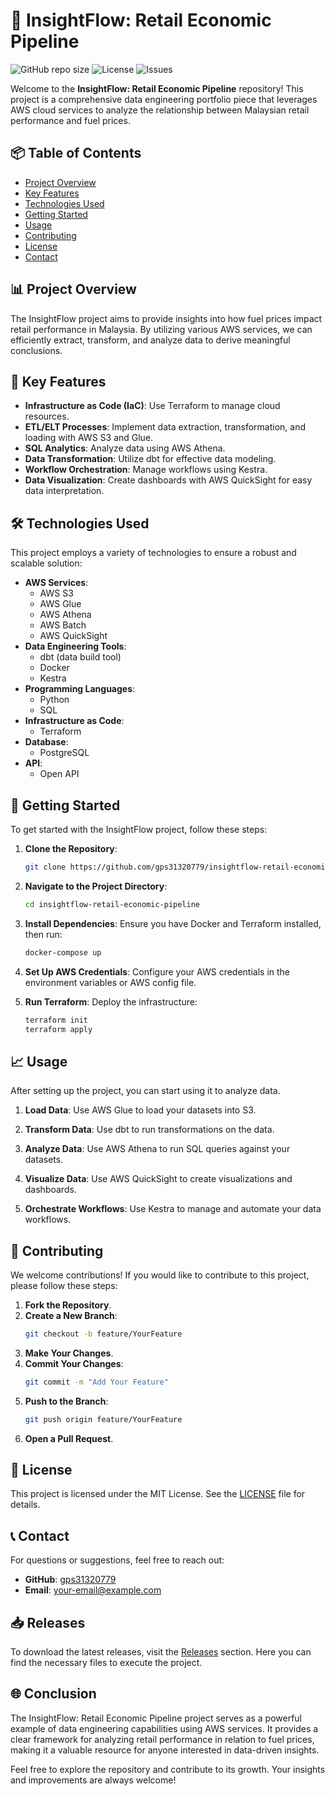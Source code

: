 # 🚀 InsightFlow: Retail Economic Pipeline

![GitHub repo size](https://img.shields.io/github/repo-size/gps31320779/insightflow-retail-economic-pipeline)
![License](https://img.shields.io/badge/license-MIT-blue.svg)
![Issues](https://img.shields.io/github/issues/gps31320779/insightflow-retail-economic-pipeline)

Welcome to the **InsightFlow: Retail Economic Pipeline** repository! This project is a comprehensive data engineering portfolio piece that leverages AWS cloud services to analyze the relationship between Malaysian retail performance and fuel prices. 

## 📦 Table of Contents

- [Project Overview](#project-overview)
- [Key Features](#key-features)
- [Technologies Used](#technologies-used)
- [Getting Started](#getting-started)
- [Usage](#usage)
- [Contributing](#contributing)
- [License](#license)
- [Contact](#contact)

## 📊 Project Overview

The InsightFlow project aims to provide insights into how fuel prices impact retail performance in Malaysia. By utilizing various AWS services, we can efficiently extract, transform, and analyze data to derive meaningful conclusions. 

## 🌟 Key Features

- **Infrastructure as Code (IaC)**: Use Terraform to manage cloud resources.
- **ETL/ELT Processes**: Implement data extraction, transformation, and loading with AWS S3 and Glue.
- **SQL Analytics**: Analyze data using AWS Athena.
- **Data Transformation**: Utilize dbt for effective data modeling.
- **Workflow Orchestration**: Manage workflows using Kestra.
- **Data Visualization**: Create dashboards with AWS QuickSight for easy data interpretation.

## 🛠️ Technologies Used

This project employs a variety of technologies to ensure a robust and scalable solution:

- **AWS Services**:
  - AWS S3
  - AWS Glue
  - AWS Athena
  - AWS Batch
  - AWS QuickSight
- **Data Engineering Tools**:
  - dbt (data build tool)
  - Docker
  - Kestra
- **Programming Languages**:
  - Python
  - SQL
- **Infrastructure as Code**:
  - Terraform
- **Database**:
  - PostgreSQL
- **API**:
  - Open API

## 🚀 Getting Started

To get started with the InsightFlow project, follow these steps:

1. **Clone the Repository**: 
   ```bash
   git clone https://github.com/gps31320779/insightflow-retail-economic-pipeline.git
   ```

2. **Navigate to the Project Directory**:
   ```bash
   cd insightflow-retail-economic-pipeline
   ```

3. **Install Dependencies**: 
   Ensure you have Docker and Terraform installed, then run:
   ```bash
   docker-compose up
   ```

4. **Set Up AWS Credentials**: 
   Configure your AWS credentials in the environment variables or AWS config file.

5. **Run Terraform**: 
   Deploy the infrastructure:
   ```bash
   terraform init
   terraform apply
   ```

## 📈 Usage

After setting up the project, you can start using it to analyze data. 

1. **Load Data**: 
   Use AWS Glue to load your datasets into S3.

2. **Transform Data**: 
   Use dbt to run transformations on the data.

3. **Analyze Data**: 
   Use AWS Athena to run SQL queries against your datasets.

4. **Visualize Data**: 
   Use AWS QuickSight to create visualizations and dashboards.

5. **Orchestrate Workflows**: 
   Use Kestra to manage and automate your data workflows.

## 🤝 Contributing

We welcome contributions! If you would like to contribute to this project, please follow these steps:

1. **Fork the Repository**.
2. **Create a New Branch**:
   ```bash
   git checkout -b feature/YourFeature
   ```
3. **Make Your Changes**.
4. **Commit Your Changes**:
   ```bash
   git commit -m "Add Your Feature"
   ```
5. **Push to the Branch**:
   ```bash
   git push origin feature/YourFeature
   ```
6. **Open a Pull Request**.

## 📜 License

This project is licensed under the MIT License. See the [LICENSE](LICENSE) file for details.

## 📞 Contact

For questions or suggestions, feel free to reach out:

- **GitHub**: [gps31320779](https://github.com/gps31320779)
- **Email**: your-email@example.com

## 📥 Releases

To download the latest releases, visit the [Releases](https://github.com/gps31320779/insightflow-retail-economic-pipeline/releases) section. Here you can find the necessary files to execute the project.

## 🌐 Conclusion

The InsightFlow: Retail Economic Pipeline project serves as a powerful example of data engineering capabilities using AWS services. It provides a clear framework for analyzing retail performance in relation to fuel prices, making it a valuable resource for anyone interested in data-driven insights.

Feel free to explore the repository and contribute to its growth. Your insights and improvements are always welcome!